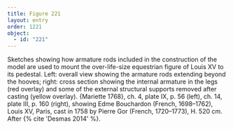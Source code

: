 ```yaml
---
title: Figure 221
layout: entry
order: 1221
object:
  - id: "221"
---
```


Sketches showing how armature rods included in the construction of the model are used to mount the over-life-size equestrian figure of Louis XV to its pedestal. Left: overall view showing the armature rods extending beyond the hooves; right: cross section showing the internal armature in the legs (red overlay) and some of the external structural supports removed after casting (yellow overlay). {Mariette 1768}, ch. 4, plate IX, p. 56 (left), ch. 14, plate III, p. 160 (right), showing Edme Bouchardon (French, 1698–1762), Louis XV, Paris, cast in 1758 by Pierre Gor (French, 1720–1773), H. 520 cm. After {% cite 'Desmas 2014' %}.
